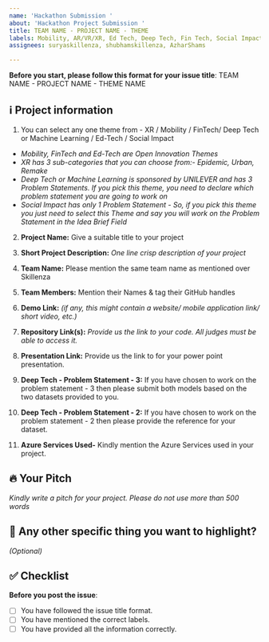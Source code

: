 ```yaml
---
name: 'Hackathon Submission '
about: 'Hackathon Project Submission '
title: TEAM NAME - PROJECT NAME - THEME
labels: Mobility, AR/VR/XR, Ed Tech, Deep Tech, Fin Tech, Social Impact
assignees: suryaskillenza, shubhamskillenza, AzharShams

---
```


**Before you start, please follow this format for your issue title**:
TEAM NAME - PROJECT NAME - THEME NAME

## ℹ️ Project information


 1. You can select any one theme from - XR / Mobility / FinTech/ Deep Tech or Machine Learning / Ed-Tech / Social Impact
 
- _Mobility, FinTech and Ed-Tech are Open Innovation Themes_
- _XR has 3 sub-categories that you can choose from:- Epidemic, Urban, Remake_
- _Deep Tech or Machine Learning is sponsored by UNILEVER and has 3 Problem Statements. If you pick this theme, you need to declare which problem statement you are going to work on_
- _Social Impact has only 1 Problem Statement - So, if you pick this theme you just need to select this Theme and say you will work on the Problem Statement in the Idea Brief Field_


2. **Project Name:** Give a suitable title to your project

3. **Short Project Description:** _One line crisp description of your project_

4. **Team Name:** Please mention the same team name as mentioned over Skillenza

5. **Team Members:** Mention their Names & tag their GitHub handles

6. **Demo Link:** _(if any, this might contain a website/ mobile application link/ short video, etc.)_

7. **Repository Link(s):** _Provide us the link to your code. All judges must be able to access it._

8. **Presentation Link:** Provide us the link to for your power point presentation. 

9. **Deep Tech - Problem Statement - 3:** If you have chosen to work on the problem statement - 3 then please submit both models based on the two datasets provided to you. 

10. **Deep Tech - Problem Statement - 2:** If you have chosen to work on the problem statement - 2 then please provide the reference  for your dataset. 

11. **Azure Services Used-** Kindly mention the Azure Services used in your project. 



## 🔥 Your Pitch
_Kindly write a pitch for your project. Please do not use more than 500 words_



## 🔦 Any other specific thing you want to highlight?
_(Optional)_


## ✅ Checklist


**Before you post the issue**:
- [ ] You have followed the issue title format.
- [ ] You have mentioned the correct labels.
- [ ] You have provided all the information correctly.
